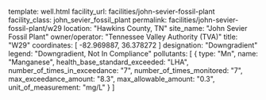 template: well.html
facility_url: facilities/john-sevier-fossil-plant
facility_class: john_sevier_fossil_plant
permalink: facilities/john-sevier-fossil-plant/w29
location: "Hawkins County, TN"
site_name: "John Sevier Fossil Plant"
owner/operator: "Tennessee Valley Authority (TVA)"
title: "W29"
coordinates: [
  -82.969887,
  36.378272
]
designation: "Downgradient"
legend: "Downgradient, Not In Compliance"
pollutants: [
  {
  type: "Mn",
  name: "Manganese",
  health_base_standard_exceeded: "LHA",
  number_of_times_in_exceedance: "7",
  number_of_times_monitored: "7",
  max_exceedance_amount: "8.3",
  max_allowable_amount: "0.3",
  unit_of_measurement: "mg/L"
  }
]
